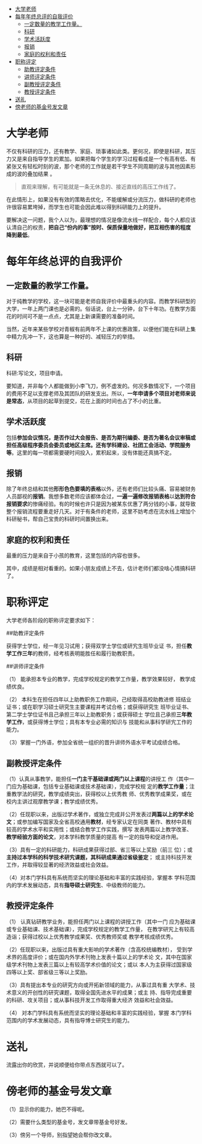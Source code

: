 <!-- TOC -->

- [大学老师](#大学老师)
- [每年年终总评的自我评价](#每年年终总评的自我评价)
    - [一定数量的教学工作量。](#一定数量的教学工作量)
    - [科研](#科研)
    - [学术活跃度](#学术活跃度)
    - [报销](#报销)
    - [家庭的权利和责任](#家庭的权利和责任)
- [职称评定](#职称评定)
    - [助教评定条件](#助教评定条件)
    - [讲师评定条件](#讲师评定条件)
    - [副教授评定条件](#副教授评定条件)
    - [教授评定条件](#教授评定条件)
- [送礼](#送礼)
- [傍老师的基金号发文章](#傍老师的基金号发文章)

<!-- /TOC -->

# 大学老师  

不仅有科研的压力，还有教学、家庭、琐事诸如此类。更何况，即使是科研，其压力又是来自指导学生的累加。如果把每个学生的学习过程看成是一个有高有低、有紧张又有轻松时刻的波，那个老师的工作就是若干学生不同周期的波与其他因素形成的波的叠加结果 。

>直观来理解，有可能就是一条无休息的、接近直线的高压工作线了。

在此情形上，如果没有有效的策略去优化，不能缓解或分流压力，做科研的老师也许很容易累垮掉，而学生也可能会因此难以得到科研能力上的提升。

要解决这一问题，我个人以为，最理想的情况是像流水线一样配合，每个人都应该认清自己的权责，**把自己“份内的事”按时、保质保量地做好，把互相伤害的程度降到最低**。

# 每年年终总评的自我评价

##  一定数量的教学工作量。

对于纯教学的学校，这一块可能是老师自我评价中最重头的内容。而教学科研型的大学，一年上两门课也是必需的。俗话说，台上一分钟，台下十年功。在教学方面花的时间可不是一点点，尤其是上新课需要的准备时间。

当然，近年来某些学校对青椒有前两年不上课的优惠政策，以便他们能在科研上集中精力先冲一下，这也算是一种好的、减轻压力的举措。

## 科研

科研:写论文，项目申请。

要知道，并非每个人都能做到小李飞刀，例不虚发的。何况多数情况下，一个项目的费用不足以支撑老师及其团队的研发支出。所以，**一年申请多个项目对老师来说是常态**，从项目的起草到提交，花在上面的时间也占了不小的比重。

## 学术活跃度

包括**参加会议情况，是否作过大会报告、是否为期刊编委、是否为著名会议审稿或担任高级程序委员会委员或地区主席。还有学科建设、社团工会活动、学院服务等**。这里的每一项都需要硬时间投入，累积起来，没有体能还真搞不定。

## 报销

除了年终总结和其他**形形色色要填的表格**以外，还有老师们比较头痛、容易被财务人员鄙视的**报销**。我想多数老师应该都体会过，**一遍一遍修改报销表格**以**达到符合报销要求**的惨痛经验。有的时候也许只是因为被某东优惠了两分钱的小事，就导致整个报销流程要重走好几天。对于有条件的老师，这里不妨考虑在流水线上增加个科研秘书，帮自己宝贵的科研时间置换出来。
                    
## 家庭的权利和责任

最重的压力是来自于小孩的教育，这里包括的内容也很多。

其中，成绩是相对看重的。如果小朋友成绩上不去，估计老师们都没啥心情搞科研了。

# 职称评定

大学老师各阶段的职称评定要求如下：

##助教评定条件

获得学士学位，经一年见习试用；获得双学士学位或研宄生班毕业证 书，担任**教学工作三年**的教师，经考核表明能胜任和履行助教职责。

##讲师评定条件

（1） 能承担本专业的教学，完成学校规定的教学工作量，教学效果较好， 教学成绩优良。

（2） 本科生在担任四年以上助教职务工作期间，己经取得高校助教进修 班结业证书；或在职学习硕士研究生主要课程并考试合格；或获得研究生 班毕业证书、第二学士学位证书且己承担三年以上助教职务；或获得硕士 学位且己承担**三年教学工作**，或获得博士学位；具有本专业必需的知识与 技能和从事科学研宄工作的能力。

（3）掌握一门外语，参加全省统一组织的晋升讲师外语水平考试成绩合格。

## 副教授评定条件

（1）认真从事教学，能担任**一门主干基础课或两门以上课程**的讲授工 作（其中一门应为基础课，包括专业基础课或技术基础课），完成学校规 定的**教学工作量**；注重教学法的研究，教学成绩突出，获得校以上优秀教 师、优秀教学成果奖，或在校内主讲过观摩教学课；教学成绩优秀。

（2）任现职以来，出版过学术著作，或独立完成并公开发表过**两篇以上的学术论文**；或参加编写国家及全省高校通用**教材**，经专家认定在同类 著作、教材中具有较高的学术水平和实用性；或结合教学工作实践，撰写 发表两篇以上教学改革、**教学经验方面的论文**，对本学科教学质量的提高 有一定的指导和促进作用。

（3）具有一定的科研能力，科研成果获得过部、省三等以上奖励（前三 位）；或**主持过本学科的科学技术研宄课题，其科研成果通过省级鉴定**； 或主持科技开发工作，并取得较显著的经济效益或社会效益。

（4）对本门学科具有系统而坚实的理论基础和丰富的实践经验，掌握本 学科范围内的学术发展动态，具有**指导硕士研究生**、中级教师的能力。

## 教授评定条件

（1） 认真钻研教学业务，能担任两门以上课程的讲授工作（其中一门 应为基础课或专业基础课、技术基础课），完成学校规定的教学工作量， 在教学研宄上有较高造诣；获得过校以上优秀教学成果奖、优秀教师奖或 教学考核成绩优秀。

（2）任现职以来，出版过具有重大影响的学术著作（含高校统编教材）， 受到学术界的高度评价；或在国内外学术刊物上发表十篇以上的学术论 文，其中在国家级学术刊物上发表三篇以上有较高学术价值的论文；或以 本人为主获得过国家级四等以上奖、部省级三等以上奖励。

（3）具有提出本专业的研究方向或开拓新领域的能力，从事过具有重 大学术、技术意义的开创性的研究课题，取得全国先进水平的成果；或主 持、指导完成重要的科研、攻关项目；或从事科技开发工作取得重大经济 效益和社会效益。

（4） 对本门学科具有系统而坚实的理论基础和丰富的实践经验，掌握 本门学科范围内的学术发展动态，具有指导博士研究生的能力。


# 送礼

流露出你的欣赏，并说顺便给你带点东西就可以了。

# 傍老师的基金号发文章

（1）显示你的能力，她巴不得呢。

（2）需要什么类型的基金号，发文章带基金号好发。

（3）傍另一个导师，别指望她会帮你改文章。

